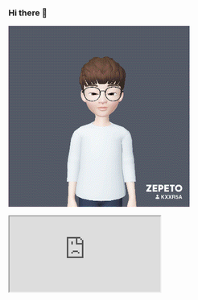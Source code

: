 ### Hi there 👋

![/img/zepeto.gif](/img/zepeto.gif)

<iframe src="https://www.w3schools.com"></iframe>
